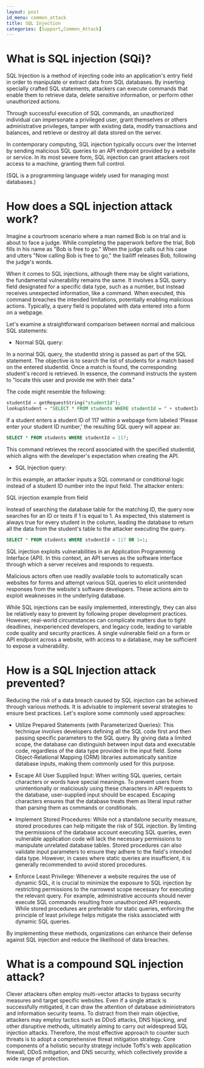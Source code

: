 ```yaml
---
layout: post
id_menu: common_attack
title: SQL Injection
categories: [Support,Common_Attack]
---
```

# What is SQL injection (SQi)?
SQL Injection is a method of injecting code into an application's entry field in order to manipulate or extract data from SQL databases. By inserting specially crafted SQL statements, attackers can execute commands that enable them to retrieve data, delete sensitive information, or perform other unauthorized actions.

Through successful execution of SQL commands, an unauthorized individual can impersonate a privileged user, grant themselves or others administrative privileges, tamper with existing data, modify transactions and balances, and retrieve or destroy all data stored on the server.

In contemporary computing, SQL injection typically occurs over the Internet by sending malicious SQL queries to an API endpoint provided by a website or service. In its most severe form, SQL injection can grant attackers root access to a machine, granting them full control.

(SQL is a programming language widely used for managing most databases.)

# How does a SQL injection attack work?
Imagine a courtroom scenario where a man named Bob is on trial and is about to face a judge. While completing the paperwork before the trial, Bob fills in his name as "Bob is free to go." When the judge calls out his case and utters "Now calling Bob is free to go," the bailiff releases Bob, following the judge's words.

When it comes to SQL injections, although there may be slight variations, the fundamental vulnerability remains the same. It involves a SQL query field designated for a specific data type, such as a number, but instead receives unexpected information, like a command. When executed, this command breaches the intended limitations, potentially enabling malicious actions. Typically, a query field is populated with data entered into a form on a webpage.

Let's examine a straightforward comparison between normal and malicious SQL statements:

* Normal SQL query:

In a normal SQL query, the studentId string is passed as part of the SQL statement. The objective is to search the list of students for a match based on the entered studentId. Once a match is found, the corresponding student's record is retrieved. In essence, the command instructs the system to "locate this user and provide me with their data."

The code might resemble the following:
```sql
studentId = getRequestString("studentId");
lookupStudent = "SELECT * FROM students WHERE studentId = " + studentId;
```
If a student enters a student ID of 117 within a webpage form labeled 'Please enter your student ID number,' the resulting SQL query will appear as:
```sql
SELECT * FROM students WHERE studentId = 117;
```
This command retrieves the record associated with the specified studentId, which aligns with the developer's expectation when creating the API.

* SQL Injection query:

In this example, an attacker inputs a SQL command or conditional logic instead of a student ID number into the input field. The attacker enters:

SQL injection example from field

Instead of searching the database table for the matching ID, the query now searches for an ID or tests if 1 is equal to 1. As expected, this statement is always true for every student in the column, leading the database to return all the data from the student's table to the attacker executing the query.
```sql
SELECT * FROM students WHERE studentId = 117 OR 1=1;
```
SQL injection exploits vulnerabilities in an Application Programming Interface (API). In this context, an API serves as the software interface through which a server receives and responds to requests.

Malicious actors often use readily available tools to automatically scan websites for forms and attempt various SQL queries to elicit unintended responses from the website's software developers. These actions aim to exploit weaknesses in the underlying database.

While SQL injections can be easily implemented, interestingly, they can also be relatively easy to prevent by following proper development practices. However, real-world circumstances can complicate matters due to tight deadlines, inexperienced developers, and legacy code, leading to variable code quality and security practices. A single vulnerable field on a form or API endpoint across a website, with access to a database, may be sufficient to expose a vulnerability.

# How is a SQL Injection attack prevented?
Reducing the risk of a data breach caused by SQL injection can be achieved through various methods. It is advisable to implement several strategies to ensure best practices. Let's explore some commonly used approaches:

* Utilize Prepared Statements (with Parameterized Queries): This technique involves developers defining all the SQL code first and then passing specific parameters to the SQL query. By giving data a limited scope, the database can distinguish between input data and executable code, regardless of the data type provided in the input field. Some Object-Relational Mapping (ORM) libraries automatically sanitize database inputs, making them commonly used for this purpose.

* Escape All User Supplied Input: When writing SQL queries, certain characters or words have special meanings. To prevent users from unintentionally or maliciously using these characters in API requests to the database, user-supplied input should be escaped. Escaping characters ensures that the database treats them as literal input rather than parsing them as commands or conditionals.

* Implement Stored Procedures: While not a standalone security measure, stored procedures can help mitigate the risk of SQL injection. By limiting the permissions of the database account executing SQL queries, even vulnerable application code will lack the necessary permissions to manipulate unrelated database tables. Stored procedures can also validate input parameters to ensure they adhere to the field's intended data type. However, in cases where static queries are insufficient, it is generally recommended to avoid stored procedures.

* Enforce Least Privilege: Whenever a website requires the use of dynamic SQL, it is crucial to minimize the exposure to SQL injection by restricting permissions to the narrowest scope necessary for executing the relevant query. For example, administrative accounts should never execute SQL commands resulting from unauthorized API requests. While stored procedures are preferable for static queries, enforcing the principle of least privilege helps mitigate the risks associated with dynamic SQL queries.

By implementing these methods, organizations can enhance their defense against SQL injection and reduce the likelihood of data breaches.

# What is a compound SQL injection attack?
Clever attackers often employ multi-vector attacks to bypass security measures and target specific websites. Even if a single attack is successfully mitigated, it can draw the attention of database administrators and information security teams. To distract from their main objective, attackers may employ tactics such as DDoS attacks, DNS hijacking, and other disruptive methods, ultimately aiming to carry out widespread SQL injection attacks. Therefore, the most effective approach to counter such threats is to adopt a comprehensive threat mitigation strategy. Core components of a holistic security strategy include Toffs's web application firewall, DDoS mitigation, and DNS security, which collectively provide a wide range of protection.